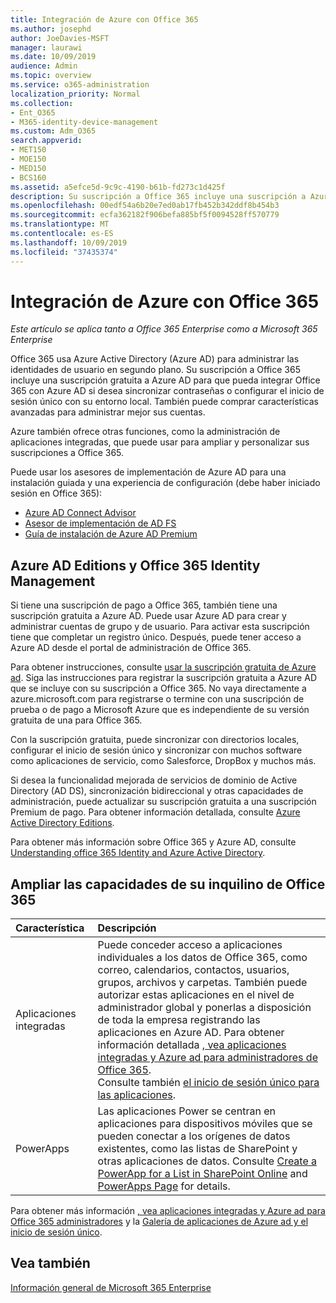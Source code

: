 ```yaml
---
title: Integración de Azure con Office 365
ms.author: josephd
author: JoeDavies-MSFT
manager: laurawi
ms.date: 10/09/2019
audience: Admin
ms.topic: overview
ms.service: o365-administration
localization_priority: Normal
ms.collection:
- Ent_O365
- M365-identity-device-management
ms.custom: Adm_O365
search.appverid:
- MET150
- MOE150
- MED150
- BCS160
ms.assetid: a5efce5d-9c9c-4190-b61b-fd273c1d425f
description: Su suscripción a Office 365 incluye una suscripción a Azure AD. Integre Office 365 con Azure AD si desea la sincronización de contraseña o el inicio de sesión único con el entorno local.
ms.openlocfilehash: 00edf54a6b20e7ed0ab17fb452b342ddf8b454b3
ms.sourcegitcommit: ecfa362182f906befa885bf5f0094528ff570779
ms.translationtype: MT
ms.contentlocale: es-ES
ms.lasthandoff: 10/09/2019
ms.locfileid: "37435374"
---
```

# <a name="azure-integration-with-office-365"></a>Integración de Azure con Office 365

*Este artículo se aplica tanto a Office 365 Enterprise como a Microsoft 365 Enterprise*

Office 365 usa Azure Active Directory (Azure AD) para administrar las identidades de usuario en segundo plano. Su suscripción a Office 365 incluye una suscripción gratuita a Azure AD para que pueda integrar Office 365 con Azure AD si desea sincronizar contraseñas o configurar el inicio de sesión único con su entorno local. También puede comprar características avanzadas para administrar mejor sus cuentas.
  
Azure también ofrece otras funciones, como la administración de aplicaciones integradas, que puede usar para ampliar y personalizar sus suscripciones a Office 365.
  
Puede usar los asesores de implementación de Azure AD para una instalación guiada y una experiencia de configuración (debe haber iniciado sesión en Office 365):

 - [Azure AD Connect Advisor](https://aka.ms/aadconnectpwsync)
 - [Asesor de implementación de AD FS](https://aka.ms/adfsguidance)
 - [Guía de instalación de Azure AD Premium](https://aka.ms/aadpguidance)
  
## <a name="azure-ad-editions-and-office-365-identity-management"></a>Azure AD Editions y Office 365 Identity Management

Si tiene una suscripción de pago a Office 365, también tiene una suscripción gratuita a Azure AD. Puede usar Azure AD para crear y administrar cuentas de grupo y de usuario. Para activar esta suscripción tiene que completar un registro único. Después, puede tener acceso a Azure AD desde el portal de administración de Office 365. 

Para obtener instrucciones, consulte [usar la suscripción gratuita de Azure ad](https://go.microsoft.com/fwlink/p/?LinkId=617127). Siga las instrucciones para registrar la suscripción gratuita a Azure AD que se incluye con su suscripción a Office 365. No vaya directamente a azure.microsoft.com para registrarse o termine con una suscripción de prueba o de pago a Microsoft Azure que es independiente de su versión gratuita de una para Office 365. 
  
Con la suscripción gratuita, puede sincronizar con directorios locales, configurar el inicio de sesión único y sincronizar con muchos software como aplicaciones de servicio, como Salesforce, DropBox y muchos más.
  
Si desea la funcionalidad mejorada de servicios de dominio de Active Directory (AD DS), sincronización bidireccional y otras capacidades de administración, puede actualizar su suscripción gratuita a una suscripción Premium de pago. Para obtener información detallada, consulte [Azure Active Directory Editions](https://azure.microsoft.com/pricing/details/active-directory/).
  
Para obtener más información sobre Office 365 y Azure AD, consulte [Understanding office 365 Identity and Azure Active Directory](https://docs.microsoft.com/office365/enterprise/about-office-365-identity).
  
## <a name="extend-the-capabilities-of-your-office-365-tenant"></a>Ampliar las capacidades de su inquilino de Office 365

|**Característica**|**Descripción**|
|:-----|:-----|
|Aplicaciones integradas  <br/> |Puede conceder acceso a aplicaciones individuales a los datos de Office 365, como correo, calendarios, contactos, usuarios, grupos, archivos y carpetas. También puede autorizar estas aplicaciones en el nivel de administrador global y ponerlas a disposición de toda la empresa registrando las aplicaciones en Azure AD. Para obtener información detallada [, vea aplicaciones integradas y Azure ad para administradores de Office 365](https://support.office.com/article/cb2250e3-451e-416f-bf4e-363549652c2a).  <br/> Consulte también [el inicio de sesión único para las aplicaciones](https://go.microsoft.com/fwlink/p/?LinkId=698604).  <br/> |
|PowerApps  <br/> | Las aplicaciones Power se centran en aplicaciones para dispositivos móviles que se pueden conectar a los orígenes de datos existentes, como las listas de SharePoint y otras aplicaciones de datos. Consulte [Create a PowerApp for a List in SharePoint Online](https://support.office.com/article/9338b2d2-67ac-4b81-8e67-97da27e5e9ab) and [PowerApps Page](https://powerapps.microsoft.com/) for details.  <br/> |
   
Para obtener más información [, vea aplicaciones integradas y Azure ad para Office 365 administradores](integrated-apps-and-azure-ads.md) y la [Galería de aplicaciones de Azure ad y el inicio de sesión único](https://docs.microsoft.com/azure/active-directory/manage-apps/what-is-single-sign-on).

## <a name="see-also"></a>Vea también

[Información general de Microsoft 365 Enterprise](https://docs.microsoft.com/microsoft-365/enterprise/microsoft-365-overview)
